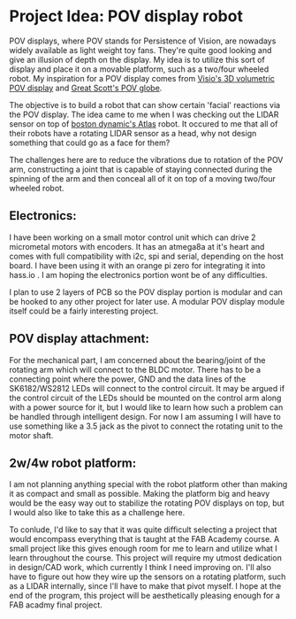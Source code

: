 # Project Idea: POV display robot

POV displays, where POV stands for Persistence of Vision, are nowadays widely available as light weight toy fans. They're quite good looking and give an illusion of depth on the display. My idea is to utilize this sort of display and place it on a movable platform, such as a two/four wheeled robot. My inspiration for a POV display comes from [Visio's 3D volumetric POV display](https://www.youtube.com/watch?v=I7vgha_N5s8) and [Great Scott's POV globe](https://www.youtube.com/watch?v=69G522AeRq8).

The objective is to build a robot that can show certain 'facial' reactions via the POV display. The idea came to me when I was checking out the LIDAR sensor on top of [boston dynamic's Atlas](https://www.youtube.com/results?search_query=boston+dynamics+atlas) robot. It occured to me that all of their robots have a rotating LIDAR sensor as a head, why not design something that could go as a face for them?

The challenges here are to reduce the vibrations due to rotation of the POV arm, constructing a joint that is capable of staying connected during the spinning of the arm and then conceal all of it on top of a moving two/four wheeled robot.


## Electronics:
I have been working on a small motor control unit which can drive 2 micrometal motors with encoders. It has an atmega8a at it's heart and comes with full compatibility with i2c, spi and serial, depending on the host board. I have been using it with an orange pi zero for integrating it into hass.io . I am hoping the electronics portion wont be of any difficulties.

I plan to use 2 layers of PCB so the POV display portion is modular and can be hooked to any other project for later use. A modular POV display module itself could be a fairly interesting project.


## POV display attachment:
For the mechanical part, I am concerned about the bearing/joint of the rotating arm which will connect to the BLDC motor. There has to be a connecting point where the power, GND and the data lines of the SK6182/WS2812 LEDs will connect to the control circuit. It may be argued if the control circuit of the LEDs should be mounted on the control arm along with a power source for it, but I would like to learn how such a problem can be handled through intelligent design. For now I am assuming I will have to use something like a 3.5 jack as the pivot to connect the rotating unit to the motor shaft.

## 2w/4w robot platform:
I am not planning anything special with the robot platform other than making it as compact and small as possible. Making the platform big and heavy would be the easy way out to stabilize the rotating POV displays on top, but I would also like to take this as a challenge here.


To conlude, I'd like to say that it was quite difficult selecting a project that would encompass everything that is taught at the FAB Academy course. A small project like this gives enough room for me to learn and utilize what I learn throughout the course. This project will require my utmost dedication in design/CAD work, which currently I think I need improving on. I'll also have to figure out how they wire up the sensors on a rotating platform, such as a LIDAR internally, since I'll have to make that pivot myself. I hope at the end of the program, this project will be aesthetically pleasing enough for a FAB acadmy final project.